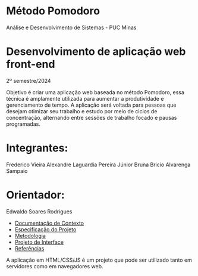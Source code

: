 # Método Pomodoro

Análise e Desenvolvimento de Sistemas - PUC Minas

# Desenvolvimento de aplicação web front-end

2º semestre/2024

Objetivo é criar uma aplicação web baseada no método Pomodoro, essa técnica é amplamente utilizada para aumentar a produtividade e gerenciamento de tempo. A aplicação será voltada para pessoas que desejam otimizar seu trabalho e estudo por meio de ciclos de concentração, alternando entre sessões de trabalho focado e pausas programadas.

# Integrantes:
Frederico Vieira
Alexandre Laguardia Pereira Júnior
Bruna Bricio Alvarenga Sampaio

# Orientador:
Edwaldo Soares Rodrigues

- [Documentação de Contexto](documentos/01-Documentação_de_Contexto.md)
- [Especificação do Projeto](documentos/02-Especificação_do_Projeto.md)
- [Metodologia](documentos/03-Metodologia.md)
- [Projeto de Interface](documentos/04-Projeto_de_Interface.md)
- [Referências](documentos/Referencias.md)

A aplicação em HTML/CSS/JS é um projeto que pode ser utilizado tanto em servidores como em navegadores web.


